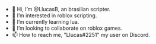 - 👋 Hi, I’m @LlucasB, an brasilian scripter.
- 👀 I’m interested in roblox scripting.
- 🌱 I’m currently learning lua.
- 💞️ I’m looking to collaborate on roblox games.
- 📫 How to reach me, "Llucas#2251" my user on Discord.

<!---
LlucasB/LlucasB is a ✨ special ✨ repository because its `README.md` (this file) appears on your GitHub profile.
You can click the Preview link to take a look at your changes.
--->
